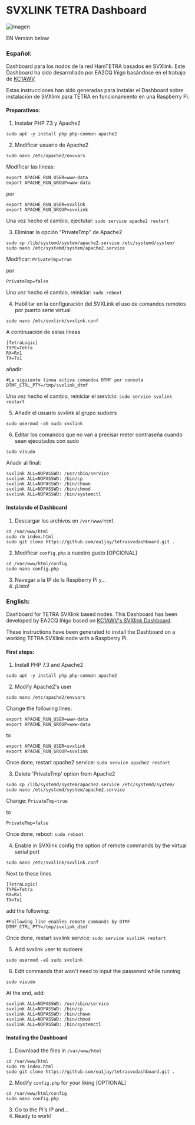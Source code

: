 # SVXLINK TETRA Dashboard
![imagen](https://user-images.githubusercontent.com/13590224/113071158-7a83af00-91c4-11eb-91eb-2488391556b9.png)


EN Version below

### Español:
Dashboard para los nodos de la red HamTETRA basados en SVXlink. Este Dashboard ha sido desarrollado por EA2CQ Iñigo basándose en el trabajo de [KC1AWV](https://github.com/kc1awv/SvxLink-Dashboard).

Estas instrucciones han sido generadas para instalar el Dashboard sobre instalación de SVXlink para TETRA en funcionamiento en una Raspberry Pi.

#### Preparativos:
1. Instalar PHP 7.3 y Apache2

`sudo apt -y install php php-common apache2`

2. Modificar usuario de Apache2

`sudo nano /etc/apache2/envvars`

Modificar las lineas:
```
export APACHE_RUN_USER=www-data
export APACHE_RUN_GROUP=www-data
```

por
```
export APACHE_RUN_USER=svxlink
export APACHE_RUN_GROUP=svxlink
```

Una vez hecho el cambio, ejectutar: `sudo service apache2 restart`

3. Eliminar la opción "PrivateTmp" de Apache2
```
sudo cp /lib/systemd/system/apache2.service /etc/systemd/system/
sudo nano /etc/systemd/system/apache2.service
```
Modificar: `PrivateTmp=true`

por

`PrivateTmp=false`

Una vez hecho el cambio, reiniciar: `sudo reboot`

4. Habilitar en la configuración del SVXLink el uso de comandos remotos por puerto serie virtual

`sudo nano /etc/svxlink/svxlink.conf`

A continuación de estas líneas
```
[TetraLogic]
TYPE=Tetra
RX=Rx1
TX=Tx1
```
añadir:
```
#La siguiente linea activa comandos DTMF por consola
DTMF_CTRL_PTY=/tmp/svxlink_dtmf
```

Una vez hecho el cambio, reiniciar el servicio: `sudo service svxlink restart`

5. Añadir el usuario svxlink al grupo sudoers

`sudo usermod -aG sudo svxlink`

6. Editar los comandos que no van a precisar meter contraseña cuando sean ejecutados con sudo

`sudo visudo`

Añadir al final:
```
svxlink ALL=NOPASSWD: /usr/sbin/service
svxlink ALL=NOPASSWD: /bin/cp
svxlink ALL=NOPASSWD: /bin/chown
svxlink ALL=NOPASSWD: /bin/chmod
svxlink ALL=NOPASSWD: /bin/systemctl
```

#### Instalando el Dashboard

1. Descargar los archivos en `/var/www/html`

```
cd /var/www/html
sudo rm index.html
sudo git clone https://github.com/ea1jay/tetrasvxdashboard.git .
```

2. Modificar `config.php` a nuestro gusto [OPCIONAL]

```
cd /var/www/html/config
sudo nano config.php
```

3. Navegar a la IP de la Raspberry Pi y...
4. ¡Listo!

### English:
Dashboard for TETRA SVXlink based nodes. This Dashboard has been developed by EA2CQ Iñigo based on [KC1AWV's SVXlink Dashboard](https://github.com/kc1awv/SvxLink-Dashboard).

These instructions have been generated to install the Dashboard on a working TETRA SVXlink node with a Raspberry Pi.

#### First steps:
1. Install PHP 7.3 and Apache2

`sudo apt -y install php php-common apache2`

2. Modify Apache2's user

`sudo nano /etc/apache2/envvars`

Change the following lines:
```
export APACHE_RUN_USER=www-data
export APACHE_RUN_GROUP=www-data
```

to
```
export APACHE_RUN_USER=svxlink
export APACHE_RUN_GROUP=svxlink
```

Once done, restart apache2 service: `sudo service apache2 restart`

3. Delete 'PrivateTmp' option from Apache2
```
sudo cp /lib/systemd/system/apache2.service /etc/systemd/system/
sudo nano /etc/systemd/system/apache2.service
```
Change: `PrivateTmp=true`

to

`PrivateTmp=false`

Once done, reboot: `sudo reboot`

4. Enable in SVXlink config the option of remote commands by the virtual serial port

`sudo nano /etc/svxlink/svxlink.conf`

Next to these lines
```
[TetraLogic]
TYPE=Tetra
RX=Rx1
TX=Tx1
```
add the following:
```
#Following line enables remote commands by DTMF
DTMF_CTRL_PTY=/tmp/svxlink_dtmf
```

Once done, restart svxlink service: `sudo service svxlink restart`

5. Add svxlink user to sudoers

`sudo usermod -aG sudo svxlink`

6. Edit commands that won't need to input the password while running

`sudo visudo`

At the end, add:
```
svxlink ALL=NOPASSWD: /usr/sbin/service
svxlink ALL=NOPASSWD: /bin/cp
svxlink ALL=NOPASSWD: /bin/chown
svxlink ALL=NOPASSWD: /bin/chmod
svxlink ALL=NOPASSWD: /bin/systemctl
```

#### Installing the Dashboard

1. Download the files in `/var/www/html`

```
cd /var/www/html
sudo rm index.html
sudo git clone https://github.com/ea1jay/tetrasvxdashboard.git .
```

2. Modify `config.php` for your liking [OPTIONAL]

```
cd /var/www/html/config
sudo nano config.php
```

3. Go to the Pi's IP and...
4. Ready to work!

